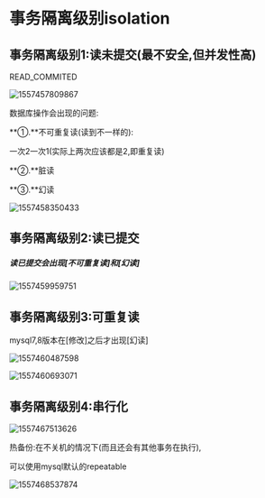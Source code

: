 # 事务隔离级别isolation

## 事务隔离级别1:读未提交(最不安全,但并发性高)

READ_COMMITED

![1557457809867](C:\Users\13750\AppData\Roaming\Typora\typora-user-images\1557457809867.png)

数据库操作会出现的问题:

**①.**不可重复读(读到不一样的):

一次2一次1(实际上两次应该都是2,即重复读)

**②.**脏读

**③.**幻读

![1557458350433](C:\Users\13750\AppData\Roaming\Typora\typora-user-images\1557458350433.png)

## 事务隔离级别2:读已提交

##### 读已提交会出现[不可重复读]和[幻读]

![1557459959751](C:\Users\13750\AppData\Roaming\Typora\typora-user-images\1557459959751.png)

## 事务隔离级别3:可重复读

mysql7,8版本在[修改]之后才出现[幻读]

![1557460487598](C:\Users\13750\AppData\Roaming\Typora\typora-user-images\1557460487598.png)

![1557460693071](C:\Users\13750\AppData\Roaming\Typora\typora-user-images\1557460693071.png)

## 事务隔离级别4:串行化

![1557467513626](C:\Users\13750\AppData\Roaming\Typora\typora-user-images\1557467513626.png)

热备份:在不关机的情况下(而且还会有其他事务在执行),

可以使用mysql默认的repeatable

![1557468537874](C:\Users\13750\AppData\Roaming\Typora\typora-user-images\1557468537874.png)

